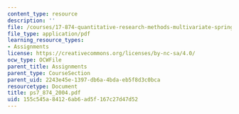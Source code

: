 ```yaml
---
content_type: resource
description: ''
file: /courses/17-874-quantitative-research-methods-multivariate-spring-2004/155c545a84126ab6ad5f167c27d47d52_ps7_874_2004.pdf
file_type: application/pdf
learning_resource_types:
- Assignments
license: https://creativecommons.org/licenses/by-nc-sa/4.0/
ocw_type: OCWFile
parent_title: Assignments
parent_type: CourseSection
parent_uid: 2243e45e-1397-db6a-4bda-eb5f8d3c0bca
resourcetype: Document
title: ps7_874_2004.pdf
uid: 155c545a-8412-6ab6-ad5f-167c27d47d52
---
```

